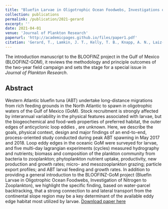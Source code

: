 ```yaml
---
title: "Bluefin Larvae in Oligotrophic Ocean Foodwebs, Investigations of Nutrients to Zooplankton:  Overview of the BLOOFINZ-Gulf of Mexico program"
collection: publications
permalink: /publication/2021-gerard
excerpt: ''
date: 2021-04-01
venue: 'Journal of Plankton Research'
paperurl: 'http://academicpages.github.io/files/paper1.pdf'
citation: 'Gerard, T., Lamkin, J. T., Kelly, T. B., Knapp, A. N., Laiz-Carrion, R., Malca, E., et al. (in review). Bluefin Larvae in Oligotrophic Ocean Foodwebs, Investigations of Nutrients to Zooplankton:  Overview of the BLOOFINZ-Gulf of Mexico program. Journal of Plankton Research.'
---
```

The introduction manuscript to the BLOOFINZ project in the Gulf of Mexico (BLOOFINZ-GOM), it reviews the methodology and principle outcomes of the two-year field campaign and sets the stage for a special issue in *Journal of Plankton Research*.

Abstract
---
Western Atlantic bluefin tuna (ABT) undertake long-distance migrations from rich feeding grounds in the North Atlantic to spawn in oligotrophic waters of the Gulf of Mexico (GoM).  Stock recruitment is strongly affected by interannual variability in the physical features associated with larvae, but the biogeochemical and food-web properties of preferred habitat, the outer edges of anticyclonic loop eddies , are unknown.  Here, we describe the goals, physical context, design and major findings of an end-to-end, process-oriented study conducted during peak ABT spawning in May 2017 and 2018.  Loop eddy edges in the oceanic GoM were surveyed for larvae, and five multi-day lagrangian experiments (cycles) measured hydrography and nutrients; biomass and composition of the plankton community from bacteria to zooplankton; phytoplankton nutrient uptake, productivity, new production and growth rates; micro- and mesozooplankton grazing; particle export profiles; and ABT larval feeding and growth rates.  In addition to providing a general introduction to the BLOOFINZ-GoM project (Bluefin Larvae in Oligotrophic Ocean Foodwebs, Investigation of Nitrogen to Zooplankton), we highlight the specific finding, based on water-parcel backtracking, that a strong connection to and lateral transport from the continental slope region may be a key determinant of the available eddy edge habitat most utilized by larvae.
[Download paper here](http://academicpages.github.io/files/paper1.pdf)
